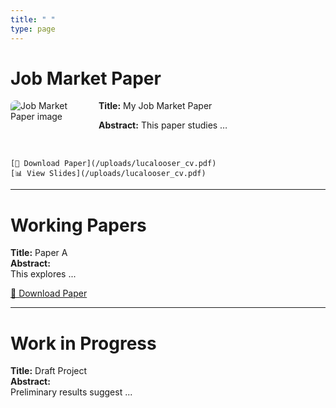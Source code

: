 ```yaml
---
title: " "
type: page
---
```


# Job Market Paper

<div style="display: flex; align-items: flex-start; gap: 20px; margin-bottom: 2rem;">

  <div style="flex: 1; max-width: 200px;">
    <img src="/uploads/jobmarket.png" alt="Job Market Paper image" style="max-width:100%; border-radius: 8px;">
  </div>

  <div style="flex: 3;">
    <strong>Title:</strong> My Job Market Paper  
    <p><strong>Abstract:</strong> This paper studies …</p>

  </div>

</div>

    [📄 Download Paper](/uploads/lucalooser_cv.pdf)  
    [📊 View Slides](/uploads/lucalooser_cv.pdf)

---

# Working Papers

**Title:** Paper A  
**Abstract:**  
This explores ...  

[📄 Download Paper](uploads/lucalooser_cv.pdf)

---

# Work in Progress

**Title:** Draft Project  
**Abstract:**  
Preliminary results suggest ...  
